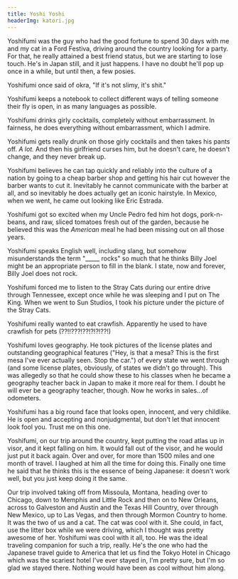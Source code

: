 ```yaml
---
title: Yoshi Yoshi
headerImg: katori.jpg
---
```


Yoshifumi was the guy who had the good fortune to spend 30 days with me and my cat in a Ford Festiva, driving around the country looking for a party. For that, he really attained a best friend status, but we are starting to lose touch. He's in Japan still, and it just happens. I have no doubt he'll pop up once in a while, but until then, a few posies.

Yoshifumi once said of okra, "If it's not slimy, it's shit."

Yoshifumi keeps a notebook to collect different ways of telling someone their fly is open, in as many languages as possible.

Yoshifumi drinks girly cocktails, completely without embarrassment. In fairness, he does everything without embarrassment, which I admire.

Yoshifumi gets really drunk on those girly cocktails and then takes his pants off. *A lot.* And then his girlfriend curses him, but he doesn't care, he doesn't change, and they never break up. 

Yoshifumi believes he can tap quickly and reliably into the culture of a nation by going to a cheap barber shop and getting his hair cut however the barber wants to cut it. Inevitably he cannot communicate with the barber at all, and so inevitably he does actually get an iconic hairstyle. In Mexico, when we went, he came out looking like Eric Estrada.

Yoshifumi got so excited when my Uncle Pedro fed him hot dogs, pork-n-beans, and raw, sliced tomatoes fresh out of the garden, because he believed this was the *American* meal he had been missing out on all those years.

Yoshifumi speaks English well, including slang, but somehow misunderstands the term "_____ rocks" so much that he thinks Billy Joel might be an appropriate person to fill in the blank. I state, now and forever, Billy Joel does not rock.

Yoshifumi forced me to listen to the Stray Cats during our entire drive through Tennessee, except once while he was sleeping and I put on The King. When we went to Sun Studios, I took his picture under the picture of the Stray Cats.

Yoshifumi really wanted to eat crawfish. Apparently he used to have crawfish for pets (??!!???!??!?!?!??!)

Yoshifumi loves geography. He took pictures of the license plates and outstanding geographical features ("Hey, is that a mesa? This is the first mesa I've ever actually seen. Stop the car.") of every state we went through (and some license plates, obviously, of states we didn't go through). This was allegedly so that he could show these to his classes when he became a geography teacher back in Japan to make it more real for them. I doubt he will ever be a geography teacher, though. Now he works in sales...of odometers.

Yoshifumi has a big round face that looks open, innocent, and very childlike. He is open and accepting and nonjudgmental, but don't let that innocent look fool you. Trust me on this one.

Yoshifumi, on our trip around the country, kept putting the road atlas up in visor, and it kept falling on him. It would fall out of the visor, and he would just put it back again. Over and over, for more than 1500 miles and one month of travel. I laughed at him all the time for doing this. Finally one time he said that he thinks this is the essence of being Japanese: it doesn't work well, but you just keep doing it the same. 

Our trip involved taking off from Missoula, Montana, heading over to Chicago, down to Memphis and Little Rock and then on to New Orleans, across to Galveston and Austin and the Texas Hill Country, over through New Mexico, up to Las Vegas, and then through Mormon Country to home. It was the two of us and a cat. The cat was cool with it. She could, in fact, use the litter box while we were driving, which I thought was pretty awesome of her. Yoshifumi was cool with it all, too. He was the ideal traveling companion for such a trip, really. He's the one who had the Japanese travel guide to America that let us find the Tokyo Hotel in Chicago which was the scariest hotel I've ever stayed in, I'm pretty sure, but I'm so glad we stayed there. Nothing would have been as cool without him along.